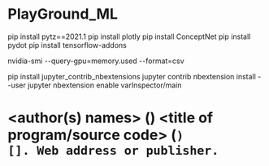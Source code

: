 # PlayGround_ML

pip install pytz==2021.1
pip install plotly
pip install ConceptNet
pip install pydot
pip install tensorflow-addons


nvidia-smi --query-gpu=memory.used --format=csv 

pip install jupyter_contrib_nbextensions
jupyter contrib nbextension install --user
jupyter nbextension enable varInspector/main


# <author(s) names> (<date>) <title of program/source code> (<code version>) [<type>]. Web address or publisher.
